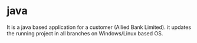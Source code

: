 # java
It is a java based application for a customer (Allied Bank Limited). it updates the running project in all branches on Windows/Linux based OS.
